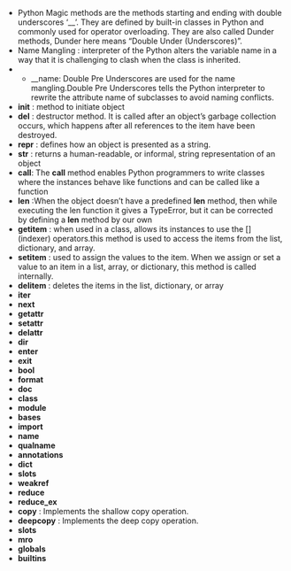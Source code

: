 - Python Magic methods are the methods starting and ending with double underscores ‘__’. They are defined by built-in classes in Python and commonly used for operator overloading. 
They are also called Dunder methods, Dunder here means “Double Under (Underscores)”.
- Name Mangling : interpreter of the Python alters the variable name in a way that it is challenging to clash when the class is inherited.
- -  __name: Double Pre Underscores are used for the name mangling.Double Pre Underscores tells the Python interpreter to rewrite the attribute name of subclasses to avoid naming conflicts.
- __init__ : method to initiate object
- __del__ : destructor method. It is called after an object’s garbage collection occurs, which happens after all references to the item have been destroyed.
- __repr__ : defines how an object is presented as a string.
- __str__ : returns a human-readable, or informal, string representation of an object
- __call__: The __call__ method enables Python programmers to write classes where the instances behave like functions and can be called like a function
- __len__ :When the object doesn’t have a predefined __len__ method, then while executing the len function it gives a TypeError, but it can be corrected by defining a __len__ method by our own
- __getitem__ : when used in a class, allows its instances to use the [] (indexer) operators.this method is used to access the items from the list, dictionary, and array.
- __setitem__ :  used to assign the values to the item. When we assign or set a value to an item in a list, array, or dictionary, this method is called internally.
- __delitem__ :  deletes the items in the list, dictionary, or array
- __iter__
- __next__
- __getattr__
- __setattr__
- __delattr__
- __dir__
- __enter__
- __exit__
- __bool__
- __format__
- __doc__
- __class__
- __module__
- __bases__
- __import__
- __name__
- __qualname__
- __annotations__
- __dict__
- __slots__
- __weakref__
- __reduce__
- __reduce_ex__
- __copy__ :  Implements the shallow copy operation.
- __deepcopy__ :  Implements the deep copy operation.
- __slots__
- __mro__
- __globals__
- __builtins__
